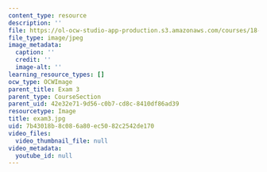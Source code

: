 ```yaml
---
content_type: resource
description: ''
file: https://ol-ocw-studio-app-production.s3.amazonaws.com/courses/18-03sc-differential-equations-fall-2011/7b43018b8c086a80ec5082c2542de170_exam3.jpg
file_type: image/jpeg
image_metadata:
  caption: ''
  credit: ''
  image-alt: ''
learning_resource_types: []
ocw_type: OCWImage
parent_title: Exam 3
parent_type: CourseSection
parent_uid: 42e32e71-9d56-c0b7-cd8c-8410df86ad39
resourcetype: Image
title: exam3.jpg
uid: 7b43018b-8c08-6a80-ec50-82c2542de170
video_files:
  video_thumbnail_file: null
video_metadata:
  youtube_id: null
---
```

